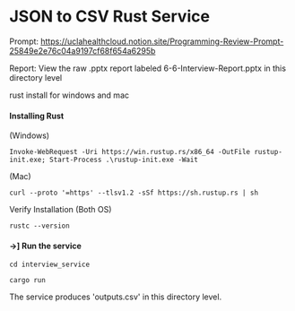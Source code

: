 # JSON to CSV Rust Service 

Prompt: https://uclahealthcloud.notion.site/Programming-Review-Prompt-25849e2e76c04a9197cf68f654a6295b

Report: View the raw .pptx report labeled 6-6-Interview-Report.pptx in this directory level

rust install for windows and mac 

#### Installing Rust 

(Windows)

`Invoke-WebRequest -Uri https://win.rustup.rs/x86_64 -OutFile rustup-init.exe; Start-Process .\rustup-init.exe -Wait
`

(Mac)

`curl --proto '=https' --tlsv1.2 -sSf https://sh.rustup.rs | sh`

Verify Installation (Both OS)

`rustc --version`

#### ->] Run the service 

`cd interview_service`

`cargo run`

The service produces 'outputs.csv' in this directory level.
